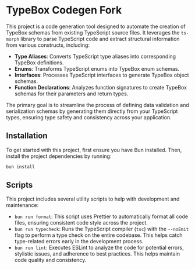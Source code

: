 # TypeBox Codegen Fork

This project is a code generation tool designed to automate the creation of TypeBox schemas from existing TypeScript source files. It leverages the `ts-morph` library to parse TypeScript code and extract structural information from various constructs, including:

- **Type Aliases**: Converts TypeScript type aliases into corresponding TypeBox definitions.
- **Enums**: Transforms TypeScript enums into TypeBox enum schemas.
- **Interfaces**: Processes TypeScript interfaces to generate TypeBox object schemas.
- **Function Declarations**: Analyzes function signatures to create TypeBox schemas for their parameters and return types.

The primary goal is to streamline the process of defining data validation and serialization schemas by generating them directly from your TypeScript types, ensuring type safety and consistency across your application.

## Installation

To get started with this project, first ensure you have Bun installed. Then, install the project dependencies by running:

```bash
bun install
```

## Scripts

This project includes several utility scripts to help with development and maintenance:

- `bun run format`: This script uses Prettier to automatically format all code files, ensuring consistent code style across the project.
- `bun run typecheck`: Runs the TypeScript compiler (`tsc`) with the `--noEmit` flag to perform a type check on the entire codebase. This helps catch type-related errors early in the development process.
- `bun run lint`: Executes ESLint to analyze the code for potential errors, stylistic issues, and adherence to best practices. This helps maintain code quality and consistency.
